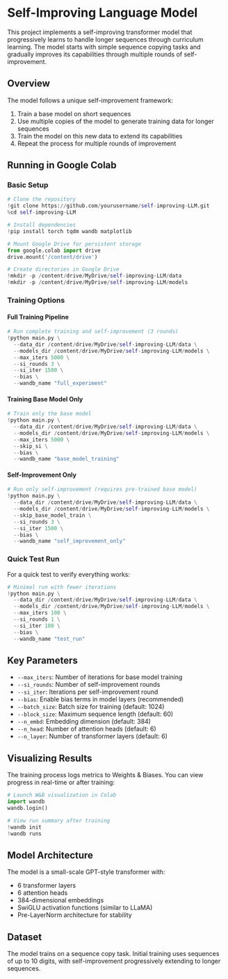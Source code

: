 # Self-Improving Language Model

This project implements a self-improving transformer model that progressively learns to handle longer sequences through curriculum learning. The model starts with simple sequence copying tasks and gradually improves its capabilities through multiple rounds of self-improvement.

## Overview

The model follows a unique self-improvement framework:
1. Train a base model on short sequences
2. Use multiple copies of the model to generate training data for longer sequences
3. Train the model on this new data to extend its capabilities
4. Repeat the process for multiple rounds of improvement

## Running in Google Colab

### Basic Setup

```python
# Clone the repository
!git clone https://github.com/yourusername/self-improving-LLM.git
%cd self-improving-LLM

# Install dependencies
!pip install torch tqdm wandb matplotlib

# Mount Google Drive for persistent storage
from google.colab import drive
drive.mount('/content/drive')

# Create directories in Google Drive
!mkdir -p /content/drive/MyDrive/self-improving-LLM/data
!mkdir -p /content/drive/MyDrive/self-improving-LLM/models
```

### Training Options

#### Full Training Pipeline

```python
# Run complete training and self-improvement (3 rounds)
!python main.py \
  --data_dir /content/drive/MyDrive/self-improving-LLM/data \
  --models_dir /content/drive/MyDrive/self-improving-LLM/models \
  --max_iters 5000 \
  --si_rounds 3 \
  --si_iter 1500 \
  --bias \
  --wandb_name "full_experiment"
```

#### Training Base Model Only

```python
# Train only the base model
!python main.py \
  --data_dir /content/drive/MyDrive/self-improving-LLM/data \
  --models_dir /content/drive/MyDrive/self-improving-LLM/models \
  --max_iters 5000 \
  --skip_si \
  --bias \
  --wandb_name "base_model_training"
```

#### Self-Improvement Only

```python
# Run only self-improvement (requires pre-trained base model)
!python main.py \
  --data_dir /content/drive/MyDrive/self-improving-LLM/data \
  --models_dir /content/drive/MyDrive/self-improving-LLM/models \
  --skip_base_model_train \
  --si_rounds 3 \
  --si_iter 1500 \
  --bias \
  --wandb_name "self_improvement_only"
```

### Quick Test Run

For a quick test to verify everything works:

```python
# Minimal run with fewer iterations
!python main.py \
  --data_dir /content/drive/MyDrive/self-improving-LLM/data \
  --models_dir /content/drive/MyDrive/self-improving-LLM/models \
  --max_iters 100 \
  --si_rounds 1 \
  --si_iter 100 \
  --bias \
  --wandb_name "test_run"
```

## Key Parameters

- `--max_iters`: Number of iterations for base model training
- `--si_rounds`: Number of self-improvement rounds
- `--si_iter`: Iterations per self-improvement round
- `--bias`: Enable bias terms in model layers (recommended)
- `--batch_size`: Batch size for training (default: 1024)
- `--block_size`: Maximum sequence length (default: 60)
- `--n_embd`: Embedding dimension (default: 384)
- `--n_head`: Number of attention heads (default: 6)
- `--n_layer`: Number of transformer layers (default: 6)

## Visualizing Results

The training process logs metrics to Weights & Biases. You can view progress in real-time or after training:

```python
# Launch W&B visualization in Colab
import wandb
wandb.login()

# View run summary after training
!wandb init
!wandb runs
```

## Model Architecture

The model is a small-scale GPT-style transformer with:
- 6 transformer layers
- 6 attention heads
- 384-dimensional embeddings
- SwiGLU activation functions (similar to LLaMA)
- Pre-LayerNorm architecture for stability

## Dataset

The model trains on a sequence copy task. Initial training uses sequences of up to 10 digits, with self-improvement progressively extending to longer sequences.